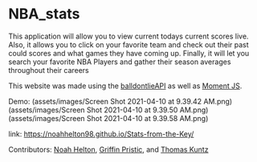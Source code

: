 # NBA_stats
This application will allow you to view current todays current scores live. Also, it allows you to click on your favorite team and check out their past could scores and what games they have coming up. Finally, it will let you search your favorite NBA Players and gather their season averages throughout their careers

This website was made using the [balldontlieAPI](https://www.balldontlie.io/#introduction) as well as [Moment JS](https://momentjs.com/). 

Demo: 
(assets/images/Screen Shot 2021-04-10 at 9.39.42 AM.png)
(assets/images/Screen Shot 2021-04-10 at 9.39.50 AM.png)
(assets/images/Screen Shot 2021-04-10 at 9.39.58 AM.png)





link: https://noahhelton98.github.io/Stats-from-the-Key/

Contributors: [Noah Helton](https://github.com/noahhelton98), [Griffin Pristic](https://github.com/gpristic), and [Thomas Kuntz](https://github.com/tkuntz76)